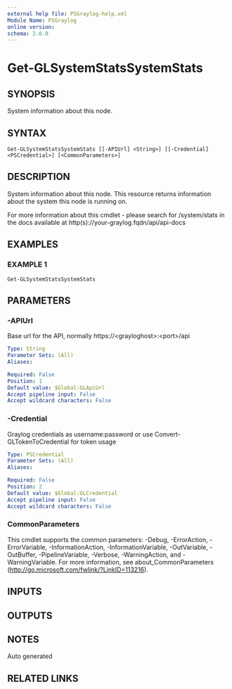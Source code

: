 ```yaml
---
external help file: PSGraylog-help.xml
Module Name: PSGraylog
online version:
schema: 2.0.0
---
```


# Get-GLSystemStatsSystemStats

## SYNOPSIS
System information about this node.

## SYNTAX

```
Get-GLSystemStatsSystemStats [[-APIUrl] <String>] [[-Credential] <PSCredential>] [<CommonParameters>]
```

## DESCRIPTION
System information about this node.
This resource returns information about the system this node is running on.

For more information about this cmdlet - please search for /system/stats in the docs available at http(s)://your-graylog.fqdn/api/api-docs

## EXAMPLES

### EXAMPLE 1
```
Get-GLSystemStatsSystemStats
```

## PARAMETERS

### -APIUrl
Base url for the API, normally https://\<grayloghost\>:\<port\>/api

```yaml
Type: String
Parameter Sets: (All)
Aliases:

Required: False
Position: 1
Default value: $Global:GLApiUrl
Accept pipeline input: False
Accept wildcard characters: False
```

### -Credential
Graylog credentials as username:password or use Convert-GLTokenToCredential for token usage

```yaml
Type: PSCredential
Parameter Sets: (All)
Aliases:

Required: False
Position: 2
Default value: $Global:GLCredential
Accept pipeline input: False
Accept wildcard characters: False
```

### CommonParameters
This cmdlet supports the common parameters: -Debug, -ErrorAction, -ErrorVariable, -InformationAction, -InformationVariable, -OutVariable, -OutBuffer, -PipelineVariable, -Verbose, -WarningAction, and -WarningVariable.
For more information, see about_CommonParameters (http://go.microsoft.com/fwlink/?LinkID=113216).

## INPUTS

## OUTPUTS

## NOTES
Auto generated

## RELATED LINKS
